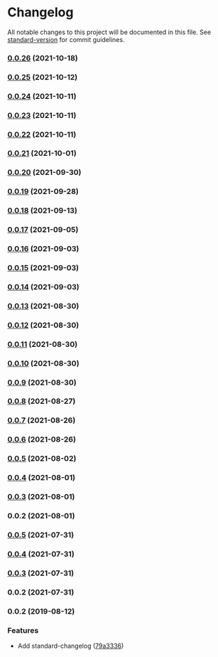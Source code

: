 # Changelog

All notable changes to this project will be documented in this file. See [standard-version](https://github.com/conventional-changelog/standard-version) for commit guidelines.

### [0.0.26](https://github.com/fractional-company/collections-data/compare/v0.0.25...v0.0.26) (2021-10-18)

### [0.0.25](https://github.com/fractional-company/collections-data/compare/v0.0.24...v0.0.25) (2021-10-12)

### [0.0.24](https://github.com/fractional-company/collections-data/compare/v0.0.23...v0.0.24) (2021-10-11)

### [0.0.23](https://github.com/fractional-company/collections-data/compare/v0.0.22...v0.0.23) (2021-10-11)

### [0.0.22](https://github.com/fractional-company/collections-data/compare/v0.0.21...v0.0.22) (2021-10-11)

### [0.0.21](https://github.com/fractional-company/collections-data/compare/v0.0.20...v0.0.21) (2021-10-01)

### [0.0.20](https://github.com/fractional-company/collections-data/compare/v0.0.19...v0.0.20) (2021-09-30)

### [0.0.19](https://github.com/fractional-company/collections-data/compare/v0.0.18...v0.0.19) (2021-09-28)

### [0.0.18](https://github.com/fractional-company/collections-data/compare/v0.0.17...v0.0.18) (2021-09-13)

### [0.0.17](https://github.com/fractional-company/collections-data/compare/v0.0.16...v0.0.17) (2021-09-05)

### [0.0.16](https://github.com/fractional-company/collections-data/compare/v0.0.15...v0.0.16) (2021-09-03)

### [0.0.15](https://github.com/fractional-company/collections-data/compare/v0.0.14...v0.0.15) (2021-09-03)

### [0.0.14](https://github.com/fractional-company/collections-data/compare/v0.0.13...v0.0.14) (2021-09-03)

### [0.0.13](https://github.com/fractional-company/collections-data/compare/v0.0.12...v0.0.13) (2021-08-30)

### [0.0.12](https://github.com/fractional-company/collections-data/compare/v0.0.11...v0.0.12) (2021-08-30)

### [0.0.11](https://github.com/fractional-company/collections-data/compare/v0.0.10...v0.0.11) (2021-08-30)

### [0.0.10](https://github.com/fractional-company/collections-data/compare/v0.0.9...v0.0.10) (2021-08-30)

### [0.0.9](https://github.com/fractional-company/collections-data/compare/v0.0.8...v0.0.9) (2021-08-30)

### [0.0.8](https://github.com/fractional-company/collections-data/compare/v0.0.7...v0.0.8) (2021-08-27)

### [0.0.7](https://github.com/fractional-company/collections-data/compare/v0.0.6...v0.0.7) (2021-08-26)

### [0.0.6](https://github.com/fractional-company/collections-data/compare/v0.0.5...v0.0.6) (2021-08-26)

### [0.0.5](https://github.com/fractional-company/collections-data/compare/v0.0.4...v0.0.5) (2021-08-02)

### [0.0.4](https://github.com/fractional-company/collections-data/compare/v0.0.3...v0.0.4) (2021-08-01)

### [0.0.3](https://github.com/fractional-company/collections-data/compare/v0.0.2...v0.0.3) (2021-08-01)

### 0.0.2 (2021-08-01)

### [0.0.5](https://github.com/fractional-company/amm-info/compare/v0.0.4...v0.0.5) (2021-07-31)

### [0.0.4](https://github.com/fractional-company/amm-info/compare/v0.0.3...v0.0.4) (2021-07-31)

### [0.0.3](https://github.com/fractional-company/amm-info/compare/v0.0.2...v0.0.3) (2021-07-31)

### 0.0.2 (2021-07-31)

### 0.0.2 (2019-08-12)


### Features

* Add standard-changelog ([79a3336](https://github.com/mitevpi/node-module-template/commit/79a3336))

